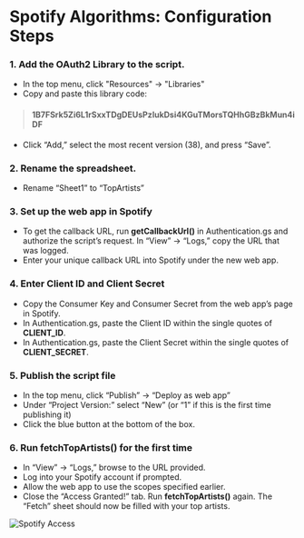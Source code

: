 # Spotify Algorithms: Configuration Steps

### 1. Add the OAuth2 Library to the script. 
 * In the top menu, click "Resources" → "Libraries" 
 * Copy and paste this library code: 
> #### __1B7FSrk5Zi6L1rSxxTDgDEUsPzlukDsi4KGuTMorsTQHhGBzBkMun4iDF__
 * Click “Add,” select the most recent version (38), and press “Save”. 
### 2. Rename the spreadsheet. 
 * Rename “Sheet1” to “TopArtists” 
### 3. Set up the web app in Spotify 
 * To get the callback URL, run __getCallbackUrl()__ in Authentication.gs and authorize the script’s request. In “View” → “Logs,” copy the URL that was logged. 
 * Enter your unique callback URL into Spotify under the new web app.
### 4. Enter Client ID and Client Secret 
 * Copy the Consumer Key and Consumer Secret from the web app’s page in Spotify. 
 * In Authentication.gs, paste the Client ID within the single quotes of __CLIENT_ID__.
 * In Authentication.gs, paste the Client Secret within the single quotes of __CLIENT_SECRET__. 
### 5. Publish the script file 
 * In the top menu, click “Publish” → “Deploy as web app” 
 * Under “Project Version:” select “New” (or “1” if this is the first time publishing it) 
 * Click the blue button at the bottom of the box. 
### 6. Run __fetchTopArtists()__ for the first time 
 * In “View” → “Logs,” browse to the URL provided. 
 * Log into your Spotify account if prompted. 
 * Allow the web app to use the scopes specified earlier. 
 * Close the “Access Granted!” tab. Run __fetchTopArtists()__ again. The “Fetch” sheet should now be filled with your top artists.

![Spotify Access](https://docs.google.com/drawings/d/e/2PACX-1vSTifLCqoex15t7EW7FskW8wVmbmTnscZ19wpU_oVgm7KWsK3qBEo4PyqUA8xmhaIvBSRsuHoSMegi1/pub?w=187&h=237)
